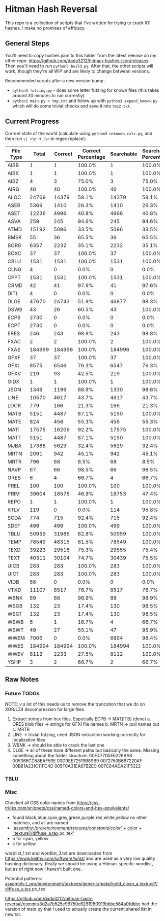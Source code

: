 # Hitman Hash Reversal

This repo is a collection of scripts that I've written for trying to crack IOI
hashes. I make no promises of efficacy.

## General Steps

You'll need to copy hashes.json to this folder from the latest release on my other repo: https://github.com/dado3212/hitman-hashes-json/releases.
Then you'll need to run `python3 build.py`. After that, the other scripts will work, though they're all WIP and
are likely to change between versions.

Recommended scripts after a new version bump:
* `python3 futzing.py` - does some letter futzing for known files (this takes around 30 minutes to run currently)
* `python3 main.py > tmp.txt` and follow up with `python3 expand_known.py` which will do some trivial checks and save it into `tmp2.txt`.

## Current Progress

Current state of the world (calculate using `python3 unknown_calc.py`, and then run `\| +\n` -> `|\n` in regex replace):

| File Type | Total | Correct | Correct Percentage | Searchable | Searchable Percentage |
| --- | --- | --- | --- | --- | --- |
| AIBB | 1 | 1 | 100.0% | 1 | 100.0% |
| AIBX | 1 | 1 | 100.0% | 1 | 100.0% |
| AIBZ | 4 | 3 | 75.0% | 3 | 75.0% |
| AIRG | 40 | 40 | 100.0% | 40 | 100.0% |
| ALOC | 24769 | 14379 | 58.1% | 14379 | 58.1% |
| ASEB | 5369 | 1410 | 26.3% | 1410 | 26.3% |
| ASET | 12236 | 4996 | 40.8% | 4996 | 40.8% |
| ASVA | 259 | 245 | 94.6% | 245 | 94.6% |
| ATMD | 15192 | 5096 | 33.5% | 5096 | 33.5% |
| BMSK | 55 | 36 | 65.5% | 36 | 65.5% |
| BORG | 6357 | 2232 | 35.1% | 2232 | 35.1% |
| BOXC | 37 | 37 | 100.0% | 37 | 100.0% |
| CBLU | 1531 | 1531 | 100.0% | 1531 | 100.0% |
| CLNG | 4 | 0 | 0.0% | 0 | 0.0% |
| CPPT | 1531 | 1531 | 100.0% | 1531 | 100.0% |
| CRMD | 42 | 41 | 97.6% | 41 | 97.6% |
| DITL | 4 | 0 | 0.0% | 0 | 0.0% |
| DLGE | 47670 | 24743 | 51.9% | 46877 | 98.3% |
| DSWB | 43 | 26 | 60.5% | 43 | 100.0% |
| ECPB | 2730 | 0 | 0.0% | 0 | 0.0% |
| ECPT | 2730 | 0 | 0.0% | 0 | 0.0% |
| ERES | 246 | 243 | 98.8% | 243 | 98.8% |
| FXAC | 2 | 2 | 100.0% | 2 | 100.0% |
| FXAS | 184999 | 184996 | 100.0% | 184996 | 100.0% |
| GFXF | 37 | 37 | 100.0% | 37 | 100.0% |
| GFXI | 8575 | 6546 | 76.3% | 6547 | 76.3% |
| GFXV | 219 | 93 | 42.5% | 219 | 100.0% |
| GIDX | 1 | 1 | 100.0% | 1 | 100.0% |
| JSON | 1349 | 1199 | 88.9% | 1330 | 98.6% |
| LINE | 10570 | 4617 | 43.7% | 4617 | 43.7% |
| LOCR | 779 | 166 | 21.3% | 166 | 21.3% |
| MATB | 5151 | 4487 | 87.1% | 5150 | 100.0% |
| MATE | 824 | 456 | 55.3% | 456 | 55.3% |
| MATI | 17575 | 16206 | 92.2% | 17575 | 100.0% |
| MATT | 5151 | 4487 | 87.1% | 5150 | 100.0% |
| MJBA | 17388 | 5629 | 32.4% | 5629 | 32.4% |
| MRTN | 2091 | 942 | 45.1% | 942 | 45.1% |
| MRTR | 796 | 68 | 8.5% | 68 | 8.5% |
| NAVP | 67 | 66 | 98.5% | 66 | 98.5% |
| ORES | 6 | 4 | 66.7% | 4 | 66.7% |
| PREL | 100 | 100 | 100.0% | 100 | 100.0% |
| PRIM | 39604 | 18576 | 46.9% | 18753 | 47.4% |
| REPO | 1 | 1 | 100.0% | 1 | 100.0% |
| RTLV | 119 | 0 | 0.0% | 114 | 95.8% |
| SCDA | 774 | 715 | 92.4% | 715 | 92.4% |
| SDEF | 499 | 499 | 100.0% | 499 | 100.0% |
| TBLU | 50959 | 31986 | 62.8% | 50959 | 100.0% |
| TEMP | 78549 | 48315 | 61.5% | 78549 | 100.0% |
| TEXD | 39223 | 29516 | 75.3% | 29555 | 75.4% |
| TEXT | 40311 | 30104 | 74.7% | 30439 | 75.5% |
| UICB | 283 | 283 | 100.0% | 283 | 100.0% |
| UICT | 283 | 283 | 100.0% | 283 | 100.0% |
| VIDB | 88 | 0 | 0.0% | 0 | 0.0% |
| VTXD | 11107 | 8517 | 76.7% | 8517 | 76.7% |
| WBNK | 89 | 88 | 98.9% | 88 | 98.9% |
| WSGB | 132 | 23 | 17.4% | 130 | 98.5% |
| WSGT | 132 | 23 | 17.4% | 130 | 98.5% |
| WSWB | 6 | 1 | 16.7% | 4 | 66.7% |
| WSWT | 49 | 27 | 55.1% | 47 | 95.9% |
| WWEM | 7006 | 0 | 0.0% | 6894 | 98.4% |
| WWES | 184994 | 184994 | 100.0% | 184994 | 100.0% |
| WWEV | 8112 | 2233 | 27.5% | 8112 | 100.0% |
| YSHP | 3 | 2 | 66.7% | 2 | 66.7% |

## Raw Notes

### Future TODOs
NOTE: v a lot of this needs us to remove the truncation that we do on XOR/LZ4 decompression
for large files.

1. Extract strings from hex files. Especially ECPB -> MAT[ITB] (done)
    a. ORES blob files -> strings for GFXI file names
    b. MRTN -> pull names out
    c. MRTR
2. LINE -> trivial futzing, need JSON extraction working correctly for localization files
3. WBNK -> should be able to crack the last one
4. DLGE -> all of these have different paths but basically the same. Missing something about the folder structure.
00F477D5E622EBAB
005366CD58EAF59E
00D9EE72519B89B9
0072750B687220AF
00B81A231C11FC4D
005F0A31EA67B2EC
007C84ADA21F5322

### TBLU

### Misc

Checked all CSS color names from https://css-tricks.com/snippets/css/named-colors-and-hex-equivalents/
- found black,blue,cyan,grey,green,purple,red,white,yellow no other matches, and all are named
- '[assembly:/_pro/environment/textures/constants/color_' + color + '.texture?/diffuse_a.tex](ascolormap).pc_tex'
- b for cyan, yellow
- c for yellow

wordlist_1.txt and wordlist_3.txt are downloaded from https://www.keithv.com/software/wlist/ and are used as a very
low quality hashing dictionary. Really we should be using a Hitman-specific wordlist, but as of right now
I haven't built one.

Potential patterns:
[assembly:/_pro/environment/textures/generic/metal/gold_clean_a.texture?/diffuse_a.tex](ascolormap).pc_tex

https://github.com/dado3212/hitman-hash-reversal/commit/3d2a7b525c99750e6291960919bbbe584a0fdbbc had the version of main.py that I used to actually create the current shared list in new.txt.
